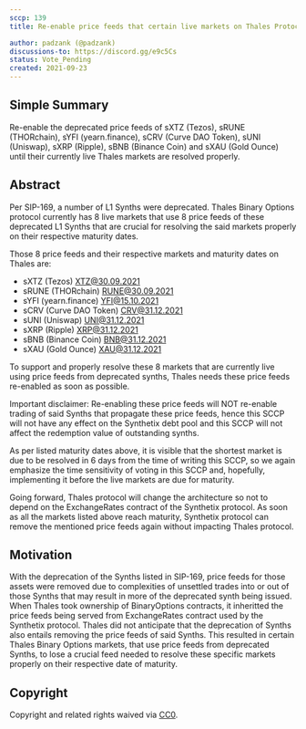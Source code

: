```yaml
---
sccp: 139
title: Re-enable price feeds that certain live markets on Thales Protocol rely on

author: padzank (@padzank)
discussions-to: https://discord.gg/e9c5Cs
status: Vote_Pending
created: 2021-09-23
---
```


## Simple Summary
<!--"If you can't explain it simply, you don't understand it well enough." Provide a simplified and layman-accessible explanation of the SCCP.-->

Re-enable the deprecated price feeds of sXTZ (Tezos), sRUNE (THORchain), sYFI (yearn.finance), sCRV (Curve DAO Token), sUNI (Uniswap), sXRP (Ripple), sBNB (Binance Coin) and sXAU (Gold Ounce) until their currently live Thales markets are resolved properly.

## Abstract
<!--A short (~200 word) description of the variable change proposed.-->

Per SIP-169, a number of L1 Synths were deprecated. Thales Binary Options protocol currently has 8 live markets that use 8 price feeds of these deprecated L1 Synths that are crucial for resolving the said markets properly on their respective maturity dates. 

Those 8 price feeds and their respective markets and maturity dates on Thales are: 

- sXTZ (Tezos) XTZ@30.09.2021
- sRUNE (THORchain) RUNE@30.09.2021
- sYFI (yearn.finance) YFI@15.10.2021
- sCRV (Curve DAO Token) CRV@31.12.2021
- sUNI (Uniswap) UNI@31.12.2021
- sXRP (Ripple) XRP@31.12.2021
- sBNB (Binance Coin) BNB@31.12.2021
- sXAU (Gold Ounce) XAU@31.12.2021

To support and properly resolve these 8 markets that are currently live using price feeds from deprecated synths, Thales needs these price feeds re-enabled as soon as possible. 

Important disclaimer: Re-enabling these price feeds will NOT re-enable trading of said Synths that propagate these price feeds, hence this SCCP will not have any effect on the Synthetix debt pool and this SCCP will not affect the redemption value of outstanding synths.

As per listed maturity dates above, it is visible that the shortest market is due to be resolved in 6 days from the time of writing this SCCP, so we again emphasize the time sensitivity of voting in this SCCP and, hopefully, implementing it before the live markets are due for maturity. 

Going forward, Thales protocol will change the architecture so not to depend on the ExchangeRates contract of the Synthetix protocol. As soon as all the markets listed above reach maturity, Synthetix protocol can remove the mentioned price feeds again without impacting Thales protocol.

## Motivation
<!--The motivation is critical for SCCPs that want to update variables within Synthetix. It should clearly explain why the existing variable is not incentive aligned. SCCP submissions without sufficient motivation may be rejected outright.-->

With the deprecation of the Synths listed in SIP-169, price feeds for those assets were removed due to complexities of unsettled trades into or out of those Synths that may result in more of the deprecated synth being issued. When Thales took ownership of BinaryOptions contracts, it inheritted the price feeds being served from ExchangeRates contract used by the Synthetix protocol. Thales did not anticipate that the deprecation of Synths also entails removing the price feeds of said Synths. This resulted in certain Thales Binary Options markets, that use price feeds from deprecated Synths, to lose a crucial feed needed to resolve these specific markets properly on their respective date of maturity.

## Copyright
Copyright and related rights waived via [CC0](https://creativecommons.org/publicdomain/zero/1.0/).
